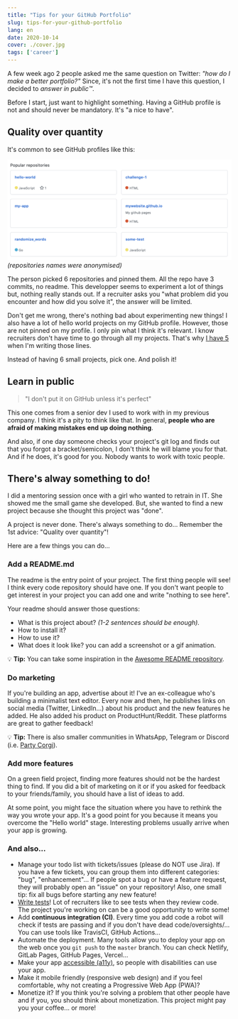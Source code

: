 ```yaml
---
title: "Tips for your GitHub Portfolio"
slug: tips-for-your-github-portfolio
lang: en
date: 2020-10-14
cover: ./cover.jpg
tags: ['career']
---
```


A few week ago 2 people asked me the same question on Twitter: *"how do I make a better portfolio?"*
Since, it's not the first time I have this question, I decided to *answer in public™️*.

Before I start, just want to highlight something. Having a GitHub profile is not and should never be mandatory. It's "a nice to have".

## Quality over quantity

It's common to see GitHub profiles like this:

![pinned GitHub repositories with no description](./pinned-repos-meh.png)
*(repositories names were anonymised)*

The person picked 6 repositories and pinned them. All the repo have 3 commits, no readme. This developper seems to experiment a lot of things but, nothing really stands out. If a recruiter asks you "what problem did you encounter and how did you solve it", the answer will be limited.

Don't get me wrong, there's nothing bad about experimenting new things! I also have a lot of hello world projects on my GitHub profile. However, those are not pinned on my profile. I only pin what I think it's relevant. I know recruiters don't have time to go through all my projects. That's why [I have 5](https://github.com/maxpou) when I'm writing those lines.

Instead of having 6 small projects, pick one. And polish it!


## Learn in public

> "I don't put it on GitHub unless it's perfect"

This one comes from a senior dev I used to work with in my previous company. I think it's a pity to think like that. In general, **people who are afraid of making mistakes end up doing nothing**.

And also, if one day someone checks your project's git log and finds out that you forgot a bracket/semicolon, I don't think he will blame you for that. And if he does, it's good for you. Nobody wants to work with toxic people.


## There's alway something to do!

I did a mentoring session once with a girl who wanted to retrain in IT. She showed me the small game she developed. But, she wanted to find a new project because she thought this project was "done".

A project is never done. There's always something to do... Remember the 1st advice: "Quality over quantity"!

Here are a few things you can do...

### Add a README.md

The readme is the entry point of your project. The first thing people will see!
I think every code repository should have one. If you don't want people to get interest in your project you can add one and write "nothing to see here".

Your readme should answer those questions:
* What is this project about? _(1-2 sentences should be enough)._
* How to install it?
* How to use it?
* What does it look like? you can add a screenshot or a gif animation.

💡 **Tip:** You can take some inspiration in the [Awesome README repository](https://github.com/matiassingers/awesome-readme).

### Do marketing

If you're building an app, advertise about it! I've an ex-colleague who's building a minimalist text editor. Every now and then, he publishes links on social media (Twitter, LinkedIn...) about his product and the new features he added. He also added his product on ProductHunt/Reddit. These platforms are great to gather feedback!

💡 **Tip:** There is also smaller communities in WhatsApp, Telegram or Discord (i.e. [Party Corgi](https://discord.gg/partycorgi)).

### Add more features

On a green field project, finding more features should not be the hardest thing to find. If you did a bit of marketing on it or if you asked for feedback to your friends/family, you should have a list of ideas to add.

At some point, you might face the situation where you have to rethink the way you wrote your app. It's a good point for you because it means you overcome the "Hello world" stage. Interesting problems usually arrive when your app is growing.


### And also...

* Manage your todo list with tickets/issues (please do NOT use Jira). If you have a few tickets, you can group them into different categories: "bug", "enhancement"... If people spot a bug or have a feature request, they will probably open an "issue" on your repository! Also, one small tip: fix all bugs before starting any new feature!
* [Write tests](/10-tips-write-better-tests)! Lot of recruiters like to see tests when they review code. The project you're working on can be a good opportunity to write some!
* Add **continuous integration (CI)**. Every time you add code a robot will check if tests are passing and if you don't have dead code/oversights/... You can use tools like TravisCI, GitHub Actions...
* Automate the deployment. Many tools allow you to deploy your app on the web once you `git push` to the `master` branch. You can check Netlify, GitLab Pages, GitHub Pages, Vercel...
* Make your app [accessible (a11y)](https://developers.google.com/web/fundamentals/accessibility), so people with disabilities can use your app.
* Make it mobile friendly (responsive web design) and if you feel comfortable, why not creating a Progressive Web App (PWA)?
* Monetize it? If you think you're solving a problem that other people have and if you, you should think about monetization. This project might pay you your coffee... or more!
